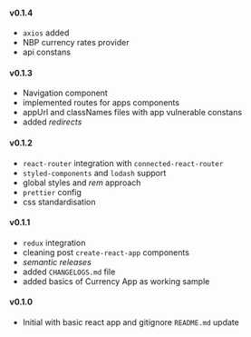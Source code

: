 #### v0.1.4
- `axios` added
- NBP currency rates provider
- api constans

#### v0.1.3
- Navigation component
- implemented routes for apps components
- appUrl and classNames files with app vulnerable constans 
- added *redirects*

#### v0.1.2
- `react-router` integration with `connected-react-router`
- `styled-components` and `lodash` support
- global styles and *rem* approach
- `prettier` config
- css standardisation 

#### v0.1.1
- `redux` integration 
- cleaning post `create-react-app` components
- *semantic releases*
- added `CHANGELOGS.md` file
- added basics of Currency App as working sample

#### v0.1.0
- Initial with basic react app and gitignore
`README.md` update 
